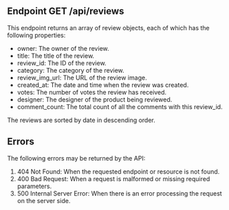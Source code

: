 

## Endpoint GET /api/reviews
This endpoint returns an array of review objects, each of which has the following properties:

- owner: The owner of the review.
- title: The title of the review.
- review_id: The ID of the review.
- category: The category of the review.
- review_img_url: The URL of the review image.
- created_at: The date and time when the review was created.
- votes: The number of votes the review has received.
- designer: The designer of the product being reviewed.
- comment_count: The total count of all the comments with this review_id.

 The reviews are sorted by date in descending order.
 
## Errors
The following errors may be returned by the API:

1. 404 Not Found: When the requested endpoint or resource is not found.
2. 400 Bad Request: When a request is malformed or missing required parameters.
3. 500 Internal Server Error: When there is an error processing the request on the server side.